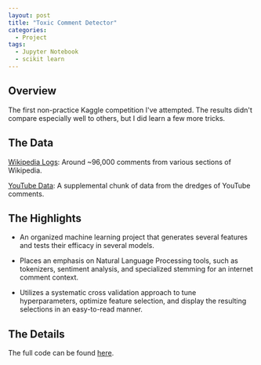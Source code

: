 ```yaml
---
layout: post
title: "Toxic Comment Detector"
categories:
  - Project
tags:
  - Jupyter Notebook
  - scikit learn
---
```


## Overview

The first non-practice Kaggle competition I've attempted. The results didn't compare especially well to others, but I did learn a few more tricks.


## The Data

[Wikipedia Logs](https://www.kaggle.com/c/jigsaw-toxic-comment-classification-challenge): Around ~96,000 comments from various sections of Wikipedia.

[YouTube Data](https://www.kaggle.com/datasnaek/youtube): A supplemental chunk of data from the dredges of YouTube comments. 

## The Highlights

* An organized machine learning project that generates several features and tests their efficacy in several models. 

* Places an emphasis on Natural Language Processing tools, such as tokenizers, sentiment analysis, and specialized stemming for an internet comment context.

* Utilizes a systematic cross validation approach to tune hyperparameters, optimize feature selection, and display the resulting selections in an easy-to-read manner.

## The Details

The full code can be found [here](https://github.com/justinrgarrard/KaggleToxicComment). 